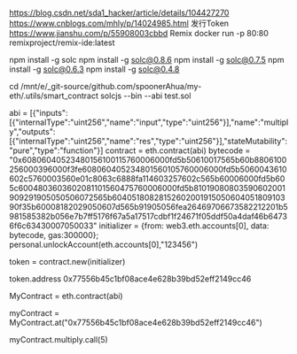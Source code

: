 https://blog.csdn.net/sda1_hacker/article/details/104427270
https://www.cnblogs.com/mhly/p/14024985.html
发行Token https://www.jianshu.com/p/55908003cbbd
Remix docker run -p 80:80 remixproject/remix-ide:latest

npm install -g solc
npm install -g solc@0.8.6
npm install -g solc@0.7.5
npm install -g solc@0.6.3
npm install -g solc@0.4.8

cd /mnt/e/_git-source/github.com/spoonerAhua/my-eth/.utils/smart_contract
solcjs --bin --abi test.sol

abi = [{"inputs":[{"internalType":"uint256","name":"input","type":"uint256"}],"name":"multiply","outputs":[{"internalType":"uint256","name":"res","type":"uint256"}],"stateMutability":"pure","type":"function"}]
contract = eth.contract(abi)
bytecode = "0x60806040523480156100115760006000fd5b50610017565b60b8806100256000396000f3fe608060405234801560105760006000fd5b5060043610602c5760003560e01c8063c6888fa114603257602c565b60006000fd5b605c6004803603602081101560475760006000fd5b81019080803590602001909291905050506072565b6040518082815260200191505060405180910390f35b60008182029050607d565b91905056fea26469706673582212201b5981585382b056e7b7ff5176f67a5a17517cdbf1f24671f05ddf50a4daf46b64736f6c63430007050033"
initializer = {from: web3.eth.accounts[0], data: bytecode, gas:300000};
personal.unlockAccount(eth.accounts[0],"123456")

token = contract.new(initializer)

token.address   0x77556b45c1bf08ace4e628b39bd52eff2149cc46


MyContract = eth.contract(abi)

myContract = MyContract.at("0x77556b45c1bf08ace4e628b39bd52eff2149cc46")

myContract.multiply.call(5)

